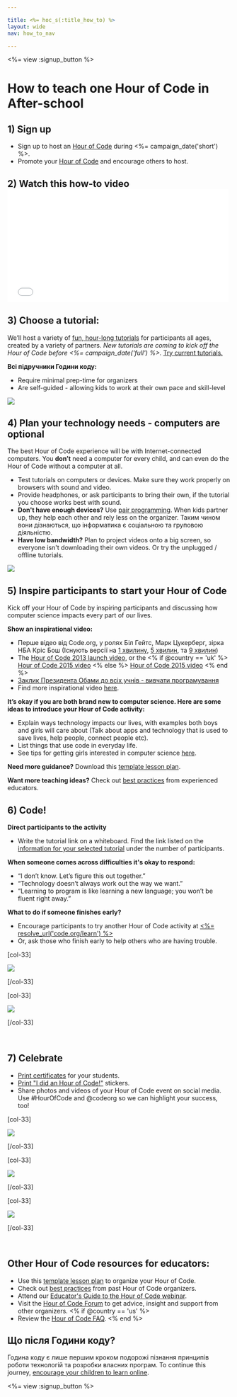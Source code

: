 ```yaml
---

title: <%= hoc_s(:title_how_to) %>
layout: wide
nav: how_to_nav

---
```


<%= view :signup_button %>

# How to teach one Hour of Code in After-school

## 1) Sign up

  * Sign up to host an [Hour of Code](<%= resolve_url('/') %>) during <%= campaign_date('short') %>.
  * Promote your [Hour of Code](<%= resolve_url('/promote') %>) and encourage others to host.

## 2) Watch this how-to video <iframe width="500" height="255" src="//www.youtube.com/embed/SrnvvWDm73k" frameborder="0" allowfullscreen></iframe>
## 3) Choose a tutorial:

We’ll host a variety of [fun, hour-long tutorials](<%= resolve_url('https://code.org/learn') %>) for participants all ages, created by a variety of partners. *New tutorials are coming to kick off the Hour of Code before <%= campaign_date('full') %>.* [Try current tutorials.](<%= resolve_url("https://code.org/learn") %>)

**Всі підручники Години коду:**

  * Require minimal prep-time for organizers
  * Are self-guided - allowing kids to work at their own pace and skill-level

[![](/images/fit-700/tutorials.png)](<%= resolve_url('https://code.org/learn') %>)

## 4) Plan your technology needs - computers are optional

The best Hour of Code experience will be with Internet-connected computers. You **don’t** need a computer for every child, and can even do the Hour of Code without a computer at all.

  * Test tutorials on computers or devices. Make sure they work properly on browsers with sound and video.
  * Provide headphones, or ask participants to bring their own, if the tutorial you choose works best with sound.
  * **Don't have enough devices?** Use [pair programming](https://www.youtube.com/watch?v=vgkahOzFH2Q). When kids partner up, they help each other and rely less on the organizer. Таким чином вони дізнаються, що інформатика є соціальною та груповою діяльністю.
  * **Have low bandwidth?** Plan to project videos onto a big screen, so everyone isn't downloading their own videos. Or try the unplugged / offline tutorials.

![](/images/fit-350/group_ipad.jpg)

## 5) Inspire participants to start your Hour of Code

Kick off your Hour of Code by inspiring participants and discussing how computer science impacts every part of our lives.

**Show an inspirational video:**

  * Перше відео від Code.org, у ролях Біл Гейтс, Марк Цукерберг, зірка НБА Кріс Бош (Існують версії на [1 хвилину](https://www.youtube.com/watch?v=qYZF6oIZtfc), [5 хвилин](https://www.youtube.com/watch?v=nKIu9yen5nc), та [9 хвилин](https://www.youtube.com/watch?v=dU1xS07N-FA))
  * The [Hour of Code 2013 launch video](https://www.youtube.com/watch?v=FC5FbmsH4fw), or the <% if @country == 'uk' %> [Hour of Code 2015 video](https://www.youtube.com/watch?v=7L97YMYqLHc) <% else %> [Hour of Code 2015 video](https://www.youtube.com/watch?v=7L97YMYqLHc) <% end %>
  * [Заклик Президента Обами до всіх учнів - вивчати програмування](https://www.youtube.com/watch?v=6XvmhE1J9PY)
  * Find more inspirational video [here](https://www.youtube.com/playlist?list=PLzdnOPI1iJNfpD8i4Sx7U0y2MccnrNZuP).

**It’s okay if you are both brand new to computer science. Here are some ideas to introduce your Hour of Code activity:**

  * Explain ways technology impacts our lives, with examples both boys and girls will care about (Talk about apps and technology that is used to save lives, help people, connect people etc).
  * List things that use code in everyday life.
  * See tips for getting girls interested in computer science [here](<%= resolve_url('https://code.org/girls') %>).

**Need more guidance?** Download this [template lesson plan](/files/AfterschoolEducatorLessonPlanOutline.docx).

**Want more teaching ideas?** Check out [best practices](http://www.slideshare.net/TeachCode/hour-of-code-best-practices-for-successful-educators-51273466) from experienced educators.

## 6) Code!

**Direct participants to the activity**

  * Write the tutorial link on a whiteboard. Find the link listed on the [information for your selected tutorial](<%= resolve_url('https://code.org/learn') %>) under the number of participants.

**When someone comes across difficulties it's okay to respond:**

  * “I don’t know. Let’s figure this out together.”
  * “Technology doesn’t always work out the way we want.”
  * “Learning to program is like learning a new language; you won’t be fluent right away.”

**What to do if someone finishes early?**

  * Encourage participants to try another Hour of Code activity at [<%= resolve_url('code.org/learn') %>](<%= resolve_url('https://code.org/learn') %>)
  * Or, ask those who finish early to help others who are having trouble.

[col-33]

![](/images/fit-250/highschoolgirls.jpeg)

[/col-33]

[col-33]

![](/images/fit-300/group_ar.jpg)

[/col-33]

<p style="clear:both">
  &nbsp;
</p>

## 7) Celebrate

  * [Print certificates](<%= resolve_url('https://code.org/certificates') %>) for your students.
  * [Print "I did an Hour of Code!"](<%= resolve_url('/resources/promote#stickers') %>) stickers.
  * Share photos and videos of your Hour of Code event on social media. Use #HourOfCode and @codeorg so we can highlight your success, too!

[col-33]

![](/images/fit-250/celebrate2.jpeg)

[/col-33]

[col-33]

![](/images/fit-260/highlight-certificates.jpg)

[/col-33]

[col-33]

![](/images/fit-300/boy-certificate.jpg)

[/col-33]

<p style="clear:both">
  &nbsp;
</p>

## Other Hour of Code resources for educators:

  * Use this [template lesson plan](/files/AfterschoolEducatorLessonPlanOutline.docx) to organize your Hour of Code.
  * Check out [best practices](http://www.slideshare.net/TeachCode/hour-of-code-best-practices-for-successful-educators-51273466) from past Hour of Code organizers. 
  * Attend our [Educator's Guide to the Hour of Code webinar](http://www.eventbrite.com/e/an-educators-guide-to-the-hour-of-code-tickets-17987415845).
  * Visit the [Hour of Code Forum](http://forum.code.org/c/plc/hour-of-code) to get advice, insight and support from other organizers. <% if @country == 'us' %>
  * Review the [Hour of Code FAQ](https://support.code.org/hc/en-us/categories/200147083-Hour-of-Code). <% end %>

## Що після Години коду?

Година коду є лише першим кроком подорожі пізнання принципів роботи технологій та розробки власних програм. To continue this journey, [encourage your children to learn online](<%= resolve_url('https://code.org/learn/beyond') %>).

<%= view :signup_button %>